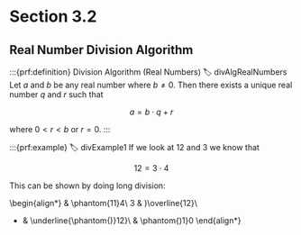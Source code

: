 # Section 3.2

## Real Number Division Algorithm

:::{prf:definition} Division Algorithm (Real Numbers)
:label: divAlgRealNumbers
Let $a$ and $b$ be any real number where $b\ne0$. Then there exists a unique real number $q$ and $r$ such that 

$$a=b\cdot q+r$$

where $0<r<b$ or $r=0$.
:::

:::{prf:example}
:label: divExample1
If we look at $12$ and $3$ we know that

$$12=3\cdot 4$$

This can be shown by doing long division:

\begin{align*}
 & \phantom{11}4\\
3 & )\overline{12}\\
- & \underline{\phantom{)}12}\\
 & \phantom{)1}0
\end{align*}
